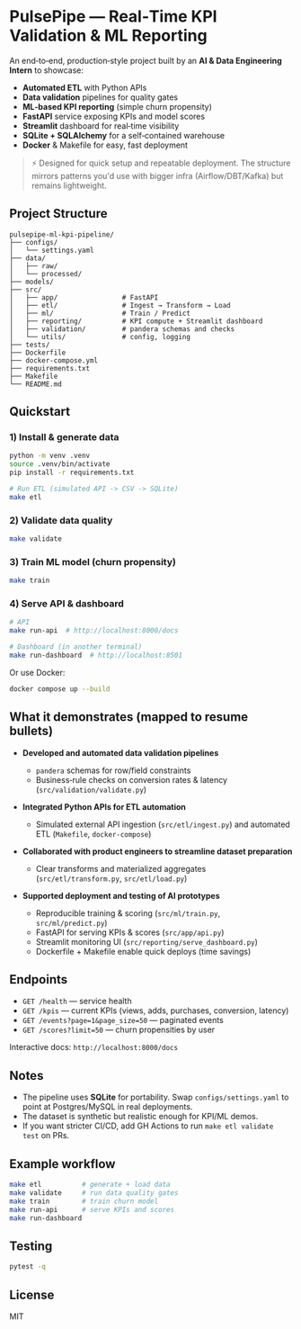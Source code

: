 # PulsePipe — Real‑Time KPI Validation & ML Reporting

An end‑to‑end, production‑style project built by an **AI & Data Engineering Intern** to showcase:
- **Automated ETL** with Python APIs
- **Data validation** pipelines for quality gates
- **ML‑based KPI reporting** (simple churn propensity)
- **FastAPI** service exposing KPIs and model scores
- **Streamlit** dashboard for real‑time visibility
- **SQLite + SQLAlchemy** for a self‑contained warehouse
- **Docker** & Makefile for easy, fast deployment

> ⚡️ Designed for quick setup and repeatable deployment. The structure mirrors
patterns you'd use with bigger infra (Airflow/DBT/Kafka) but remains lightweight.

## Project Structure

```
pulsepipe-ml-kpi-pipeline/
├── configs/
│   └── settings.yaml
├── data/
│   ├── raw/
│   └── processed/
├── models/
├── src/
│   ├── app/                # FastAPI
│   ├── etl/                # Ingest → Transform → Load
│   ├── ml/                 # Train / Predict
│   ├── reporting/          # KPI compute + Streamlit dashboard
│   ├── validation/         # pandera schemas and checks
│   └── utils/              # config, logging
├── tests/
├── Dockerfile
├── docker-compose.yml
├── requirements.txt
├── Makefile
└── README.md
```

## Quickstart

### 1) Install & generate data
```bash
python -m venv .venv
source .venv/bin/activate
pip install -r requirements.txt

# Run ETL (simulated API -> CSV -> SQLite)
make etl
```

### 2) Validate data quality
```bash
make validate
```

### 3) Train ML model (churn propensity)
```bash
make train
```

### 4) Serve API & dashboard
```bash
# API
make run-api  # http://localhost:8000/docs

# Dashboard (in another terminal)
make run-dashboard  # http://localhost:8501
```

Or use Docker:
```bash
docker compose up --build
```

## What it demonstrates (mapped to resume bullets)

- **Developed and automated data validation pipelines**  
  - `pandera` schemas for row/field constraints  
  - Business‑rule checks on conversion rates & latency (`src/validation/validate.py`)

- **Integrated Python APIs for ETL automation**  
  - Simulated external API ingestion (`src/etl/ingest.py`) and automated ETL (`Makefile`, `docker-compose`)

- **Collaborated with product engineers to streamline dataset preparation**  
  - Clear transforms and materialized aggregates (`src/etl/transform.py`, `src/etl/load.py`)

- **Supported deployment and testing of AI prototypes**  
  - Reproducible training & scoring (`src/ml/train.py`, `src/ml/predict.py`)  
  - FastAPI for serving KPIs & scores (`src/app/api.py`)  
  - Streamlit monitoring UI (`src/reporting/serve_dashboard.py`)  
  - Dockerfile + Makefile enable quick deploys (time savings)

## Endpoints

- `GET /health` — service health
- `GET /kpis` — current KPIs (views, adds, purchases, conversion, latency)
- `GET /events?page=1&page_size=50` — paginated events
- `GET /scores?limit=50` — churn propensities by user

Interactive docs: `http://localhost:8000/docs`

## Notes

- The pipeline uses **SQLite** for portability. Swap `configs/settings.yaml` to point
  at Postgres/MySQL in real deployments.
- The dataset is synthetic but realistic enough for KPI/ML demos.
- If you want stricter CI/CD, add GH Actions to run `make etl validate test` on PRs.

## Example workflow

```bash
make etl          # generate + load data
make validate     # run data quality gates
make train        # train churn model
make run-api      # serve KPIs and scores
make run-dashboard
```

## Testing

```bash
pytest -q
```

## License

MIT
